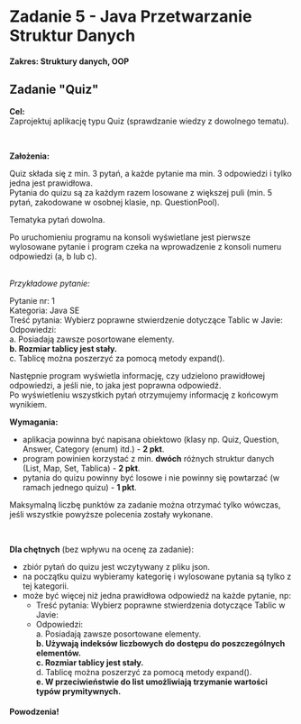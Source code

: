 # Zadanie 5 - Java Przetwarzanie Struktur Danych
#### Zakres: Struktury danych, OOP


## Zadanie "Quiz"

**Cel:**  
Zaprojektuj aplikację typu Quiz (sprawdzanie wiedzy z dowolnego tematu).

   

**Założenia:**

Quiz składa się z min. 3 pytań, a każde pytanie ma min. 3 odpowiedzi i tylko jedna jest prawidłowa.  
Pytania do quizu są za każdym razem losowane z większej puli (min. 5 pytań, zakodowane w osobnej klasie, np. QuestionPool).

Tematyka pytań dowolna.

Po uruchomieniu programu na konsoli wyświetlane jest pierwsze wylosowane pytanie i program czeka na wprowadzenie z konsoli numeru odpowiedzi (a, b lub c).

<br>_Przykładowe pytanie:_<br/>

Pytanie nr: 1  
Kategoria: Java SE  
Treść pytania: Wybierz poprawne stwierdzenie dotyczące Tablic w Javie:  
Odpowiedzi:  
a. Posiadają zawsze posortowane elementy.  
**b. Rozmiar tablicy jest stały.**  
c. Tablicę można poszerzyć za pomocą metody expand().


Następnie program wyświetla informację, czy udzielono prawidłowej odpowiedzi, a jeśli nie, to jaka jest poprawna odpowiedź.  
Po wyświetleniu wszystkich pytań otrzymujemy informację z końcowym wynikiem.  


**Wymagania:**
- aplikacja powinna być napisana obiektowo (klasy np. Quiz, Question, Answer, Category (enum) itd.) - **2 pkt**.
- program powinien korzystać z min. **dwóch** różnych struktur danych (List, Map, Set, Tablica) - **2 pkt**.
- pytania do quizu powinny być losowe i nie powinny się powtarzać (w ramach jednego quizu) - **1 pkt**.

Maksymalną liczbę punktów za zadanie można otrzymać tylko wówczas, jeśli wszystkie powyższe polecenia zostały wykonane.

   

**Dla chętnych** (bez wpływu na ocenę za zadanie):
- zbiór pytań do quizu jest wczytywany z pliku json.
- na początku quizu wybieramy kategorię i wylosowane pytania są tylko z tej kategorii.
- może być więcej niż jedna prawidłowa odpowiedź na każde pytanie, np:
    - Treść pytania: Wybierz poprawne stwierdzenia dotyczące Tablic w Javie:
    - Odpowiedzi:  
      a. Posiadają zawsze posortowane elementy.  
      **b. Używają indeksów liczbowych do dostępu do poszczególnych elementów.**  
      **c. Rozmiar tablicy jest stały.**  
      d. Tablicę można poszerzyć za pomocą metody expand().  
      **e. W przeciwieństwie do list umożliwiają trzymanie wartości typów prymitywnych.**
    

#### Powodzenia!